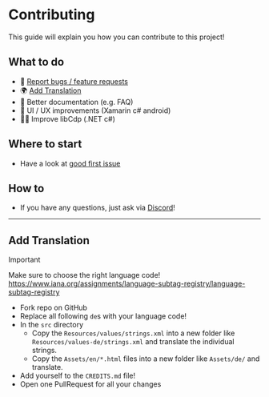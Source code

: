 # Contributing

This guide will explain you how you can contribute to this project!

## What to do

- 🐞 [Report bugs / feature requests](https://github.com/ShortDevelopment/Nearby-Sharing-Windows/issues)
- 🌍 [Add Translation](#add-translation)
- 📖 Better documentation (e.g. FAQ)
- 📱 UI / UX improvements (Xamarin c# android)
- 👨‍💻 Improve libCdp (.NET c#)

## Where to start

- Have a look at [good first issue](https://github.com/nearby-sharing/android/issues?q=is%3Aissue+is%3Aopen+label%3A%22good+first+issue")

## How to

- If you have any questions, just ask via [Discord](https://discord.gg/ArFA3Nymr2)!

---

## Add Translation

> [!IMPORTANT]  
> Make sure to choose the right language code!  
> https://www.iana.org/assignments/language-subtag-registry/language-subtag-registry

- Fork repo on GitHub
- Replace all following `de`s with your language code!
- In the `src` directory
  - Copy the `Resources/values/strings.xml` into a new folder like `Resources/values-de/strings.xml` and translate the individual strings.
  - Copy the `Assets/en/*.html` files into a new folder like `Assets/de/` and translate.
- Add yourself to the `CREDITS.md` file!
- Open one PullRequest for all your changes
